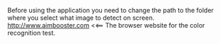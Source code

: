 Before using the application you need to change the path to the folder where you select what image to detect on screen.
http://www.aimbooster.com   <<== The browser website for the color recognition test.
